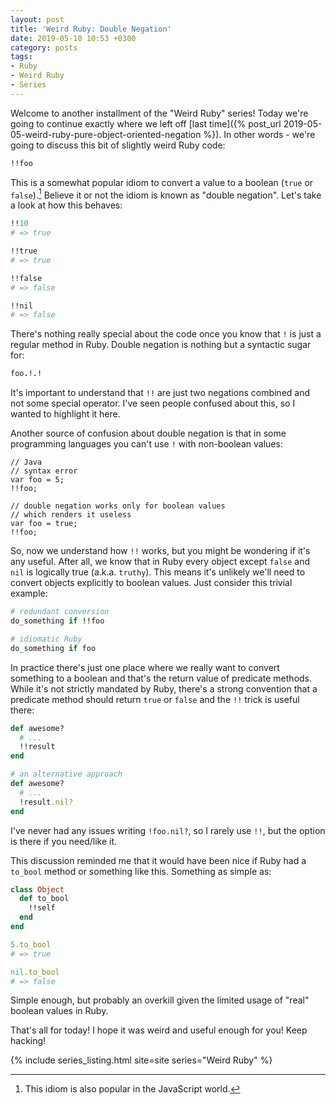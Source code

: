 ```yaml
---
layout: post
title: 'Weird Ruby: Double Negation'
date: 2019-05-10 10:53 +0300
category: posts
tags:
- Ruby
- Weird Ruby
- Series
---
```


Welcome to another installment of the "Weird Ruby" series!
Today we're going to continue exactly where we left off [last time]({% post_url 2019-05-05-weird-ruby-pure-object-oriented-negation %}).
In other words - we're going to discuss this bit of slightly weird Ruby code:

``` ruby
!!foo
```

This is a somewhat popular idiom to convert a value
to a boolean (`true` or `false`).[^1] Believe it or not the idiom is known
as "double negation". Let's take a look at how this behaves:

``` ruby
!!10
# => true

!!true
# => true

!!false
# => false

!!nil
# => false
```

There's nothing really special about the code once you know that `!` is just a regular method in
Ruby. Double negation is nothing but a syntactic sugar for:

``` ruby
foo.!.!
```

It's important to understand that `!!` are just two negations combined and not some special operator. I've seen
people confused about this, so I wanted to highlight it here.

Another source of confusion about double negation is that in some programming languages you can't use `!` with non-boolean values:

``` jav
// Java
// syntax error
var foo = 5;
!!foo;

// double negation works only for boolean values
// which renders it useless
var foo = true;
!!foo;
```

So, now we understand how `!!` works, but you might be wondering if it's any useful.
After all, we know that in Ruby every object except `false` and `nil` is logically true (a.k.a. `truthy`). This means it's unlikely
we'll need to convert objects explicitly to boolean values. Just consider this trivial example:

``` ruby
# redundant conversion
do_something if !!foo

# idiomatic Ruby
do_something if foo
```

In practice there's just one place where we really want to convert something to a boolean and that's the return value of
predicate methods. While it's not strictly mandated by Ruby, there's a strong convention that a predicate method should
return `true` or `false` and the `!!` trick is useful there:

``` ruby
def awesome?
  # ...
  !!result
end

# an alternative approach
def awesome?
  # ...
  !result.nil?
end
```

I've never had any issues writing `!foo.nil?`, so I rarely use `!!`, but the option is there if you need/like it.

This discussion reminded me that it would have been nice if Ruby had a `to_bool` method or something like this. Something as simple as:

``` ruby
class Object
  def to_bool
    !!self
  end
end

5.to_bool
# => true

nil.to_bool
# => false
```

Simple enough, but probably an overkill given the limited usage of "real" boolean values in Ruby.

That's all for today! I hope it was weird and useful enough for you! Keep hacking!

[^1]: This idiom is also popular in the JavaScript world.

{% include series_listing.html site=site series="Weird Ruby" %}
